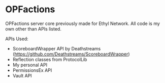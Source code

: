 # OPFactions
OPFactions server core previously made for Ethyl Network. All code is my own other than APIs listed.

APIs Used:
- ScoreboardWrapper API by Deathstreams (https://github.com/Deathstreams/ScoreboardWrapper)
- Reflection classes from ProtocolLib
- My personal API
- PermissionsEx API
- Vault API
